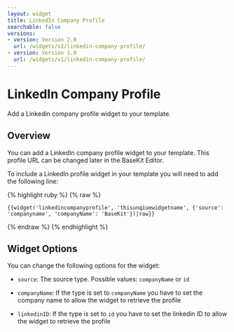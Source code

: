 ```yaml
---
layout: widget
title: LinkedIn Company Profile
searchable: false
versions:
- version: Version 2.0
  url: /widgets/v2/linkedin-company-profile/
- version: Version 1.0
  url: /widgets/v1/linkedin-company-profile/
---
```


# LinkedIn Company Profile

Add a Linkedin company profile widget to your template.

## Overview

You can add a LinkedIn company profile widget to your template. This profile URL can be changed later in the BaseKit Editor.

To include a LinkedIn profile widget in your template you will need to add the following line:

{% highlight ruby %}
{% raw %}

	{{widget('linkedincompanyprofile', 'thisunqiuewidgetname', {'source': 'companyname', 'companyName': 'BaseKit'})|raw}}

{% endraw %}
{% endhighlight %}

## Widget Options

You can change the following options for the widget:

* ```source```: The source type. Possible values: ```companyName``` or ```id```

* ```companyName```: If the type is set to ```companyName``` you have to set the company name to allow the widget to retrieve the profile

* ```linkedinID```: If the type is set to ```id``` you have to set the linkedin ID to allow the widget to retrieve the profile
